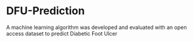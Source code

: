 # DFU-Prediction
 A machine learning algorithm was  developed and evaluated with an open access dataset to predict Diabetic Foot Ulcer
